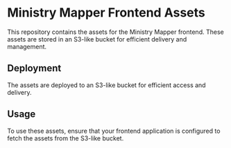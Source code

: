 # Ministry Mapper Frontend Assets

This repository contains the assets for the Ministry Mapper frontend. These assets are stored in an S3-like bucket for efficient delivery and management.

## Deployment

The assets are deployed to an S3-like bucket for efficient access and delivery.

## Usage

To use these assets, ensure that your frontend application is configured to fetch the assets from the S3-like bucket.
